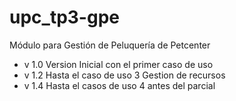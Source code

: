 # upc_tp3-gpe
Módulo para Gestión de Peluquería de Petcenter
<ul>
<li> v 1.0 Version Inicial con el primer caso de uso</li>
<li>v 1.2 Hasta el caso de uso 3 Gestion de recursos</li>
<li>v 1.4 Hasta el casos de uso 4 antes del parcial</li>
</ul>
